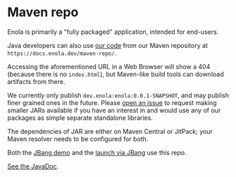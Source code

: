 <!--
    SPDX-License-Identifier: Apache-2.0

    Copyright 2024-2025 The Enola <https://enola.dev> Authors

    Licensed under the Apache License, Version 2.0 (the "License");
    you may not use this file except in compliance with the License.
    You may obtain a copy of the License at

        https://www.apache.org/licenses/LICENSE-2.0

    Unless required by applicable law or agreed to in writing, software
    distributed under the License is distributed on an "AS IS" BASIS,
    WITHOUT WARRANTIES OR CONDITIONS OF ANY KIND, either express or implied.
    See the License for the specific language governing permissions and
    limitations under the License.
-->

# Maven repo

Enola is primarily a "fully packaged" application, intended for end-users.

Java developers can also use [our code](common.md) from our Maven repository at `https://docs.enola.dev/maven-repo/`.

Accessing the aforementioned URL in a Web Browser will show a 404 (because there is no `index.html`), but Maven-like build tools can download artifacts from there.

We currently only publish `dev.enola:enola:0.0.1-SNAPSHOT`, and may publish finer grained ones in the future. Please [open an issue](https://github.com/enola-dev/enola/issues) to request making smaller JARs available if you have an interest in and would use any of our packages as simple separate standalone libraries.

The dependencies of JAR are either on Maven Central or JitPack; your Maven resolver needs to be configured for both.

Both the [JBang demo](jbang.md) and the [launch via JBang](../use/index.md) use this repo.

[See the JavaDoc](javadoc/index.html).
